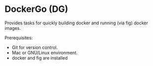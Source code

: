 DockerGo (DG)
=============

Provides tasks for quickly building docker and running (via fig) docker images.

Prerequisites:

- Git for version control.
- Mac or GNU/Linux environment.
- docker and fig are installed
